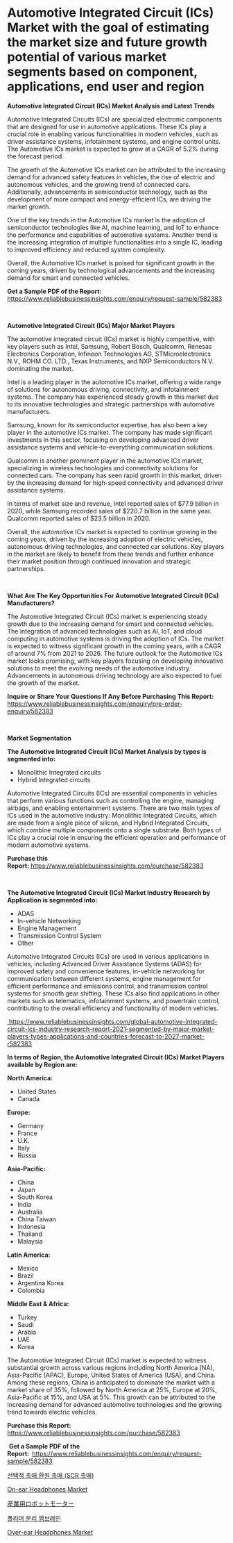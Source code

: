 <p><h1>Automotive Integrated Circuit (ICs) Market with the goal of estimating the market size and future growth potential of various market segments based on component, applications, end user and region</h1></p><p><strong>Automotive Integrated Circuit (ICs) Market Analysis and Latest Trends</strong></p>
<p><p>Automotive Integrated Circuits (ICs) are specialized electronic components that are designed for use in automotive applications. These ICs play a crucial role in enabling various functionalities in modern vehicles, such as driver assistance systems, infotainment systems, and engine control units. The Automotive ICs market is expected to grow at a CAGR of 5.2% during the forecast period.</p><p>The growth of the Automotive ICs market can be attributed to the increasing demand for advanced safety features in vehicles, the rise of electric and autonomous vehicles, and the growing trend of connected cars. Additionally, advancements in semiconductor technology, such as the development of more compact and energy-efficient ICs, are driving the market growth.</p><p>One of the key trends in the Automotive ICs market is the adoption of semiconductor technologies like AI, machine learning, and IoT to enhance the performance and capabilities of automotive systems. Another trend is the increasing integration of multiple functionalities into a single IC, leading to improved efficiency and reduced system complexity.</p><p>Overall, the Automotive ICs market is poised for significant growth in the coming years, driven by technological advancements and the increasing demand for smart and connected vehicles.</p></p>
<p><strong>Get a Sample PDF of the Report:&nbsp;</strong> <a href="https://www.reliablebusinessinsights.com/enquiry/request-sample/582383">https://www.reliablebusinessinsights.com/enquiry/request-sample/582383</a></p>
<p>&nbsp;</p>
<p><strong>Automotive Integrated Circuit (ICs) Major Market Players</strong></p>
<p><p>The automotive integrated circuit (ICs) market is highly competitive, with key players such as Intel, Samsung, Robert Bosch, Qualcomm, Renesas Electronics Corporation, Infineon Technologies AG, STMicroelectronics N.V., ROHM CO. LTD., Texas Instruments, and NXP Semiconductors N.V. dominating the market.</p><p>Intel is a leading player in the automotive ICs market, offering a wide range of solutions for autonomous driving, connectivity, and infotainment systems. The company has experienced steady growth in this market due to its innovative technologies and strategic partnerships with automotive manufacturers.</p><p>Samsung, known for its semiconductor expertise, has also been a key player in the automotive ICs market. The company has made significant investments in this sector, focusing on developing advanced driver assistance systems and vehicle-to-everything communication solutions.</p><p>Qualcomm is another prominent player in the automotive ICs market, specializing in wireless technologies and connectivity solutions for connected cars. The company has seen rapid growth in this market, driven by the increasing demand for high-speed connectivity and advanced driver assistance systems.</p><p>In terms of market size and revenue, Intel reported sales of $77.9 billion in 2020, while Samsung recorded sales of $220.7 billion in the same year. Qualcomm reported sales of $23.5 billion in 2020.</p><p>Overall, the automotive ICs market is expected to continue growing in the coming years, driven by the increasing adoption of electric vehicles, autonomous driving technologies, and connected car solutions. Key players in the market are likely to benefit from these trends and further enhance their market position through continued innovation and strategic partnerships.</p></p>
<p>&nbsp;</p>
<p><strong>What Are The Key Opportunities For Automotive Integrated Circuit (ICs) Manufacturers?</strong></p>
<p><p>The Automotive Integrated Circuit (ICs) market is experiencing steady growth due to the increasing demand for smart and connected vehicles. The integration of advanced technologies such as AI, IoT, and cloud computing in automotive systems is driving the adoption of ICs. The market is expected to witness significant growth in the coming years, with a CAGR of around 7% from 2021 to 2026. The future outlook for the Automotive ICs market looks promising, with key players focusing on developing innovative solutions to meet the evolving needs of the automotive industry. Advancements in autonomous driving technology are also expected to fuel the growth of the market.</p></p>
<p><strong>Inquire or Share Your Questions If Any Before Purchasing This Report:</strong> <a href="https://www.reliablebusinessinsights.com/enquiry/pre-order-enquiry/582383">https://www.reliablebusinessinsights.com/enquiry/pre-order-enquiry/582383</a></p>
<p>&nbsp;</p>
<p><strong>Market Segmentation</strong></p>
<p><strong>The Automotive Integrated Circuit (ICs) Market Analysis by types is segmented into:</strong></p>
<p><ul><li>Monolithic Integrated circuits</li><li>Hybrid Integrated circuits</li></ul></p>
<p><p>Automotive Integrated Circuits (ICs) are essential components in vehicles that perform various functions such as controlling the engine, managing airbags, and enabling entertainment systems. There are two main types of ICs used in the automotive industry: Monolithic Integrated Circuits, which are made from a single piece of silicon, and Hybrid Integrated Circuits, which combine multiple components onto a single substrate. Both types of ICs play a crucial role in ensuring the efficient operation and performance of modern automotive systems.</p></p>
<p><strong>Purchase this Report:&nbsp;</strong><a href="https://www.reliablebusinessinsights.com/purchase/582383">https://www.reliablebusinessinsights.com/purchase/582383</a></p>
<p>&nbsp;</p>
<p><strong>The Automotive Integrated Circuit (ICs) Market Industry Research by Application is segmented into:</strong></p>
<p><ul><li>ADAS</li><li>In-vehicle Networking</li><li>Engine Management</li><li>Transmission Control System</li><li>Other</li></ul></p>
<p><p>Automotive Integrated Circuits (ICs) are used in various applications in vehicles, including Advanced Driver Assistance Systems (ADAS) for improved safety and convenience features, in-vehicle networking for communication between different systems, engine management for efficient performance and emissions control, and transmission control systems for smooth gear shifting. These ICs also find applications in other markets such as telematics, infotainment systems, and powertrain control, contributing to the overall efficiency and functionality of modern vehicles.</p></p>
<p><a href="https://www.reliablebusinessinsights.com/global-automotive-integrated-circuit-ics-industry-research-report-2021-segmented-by-major-market-players-types-applications-and-countries-forecast-to-2027-market-r582383">&nbsp;https://www.reliablebusinessinsights.com/global-automotive-integrated-circuit-ics-industry-research-report-2021-segmented-by-major-market-players-types-applications-and-countries-forecast-to-2027-market-r582383</a></p>
<p><strong>In terms of Region, the Automotive Integrated Circuit (ICs) Market Players available by Region are:</strong></p>
<p>
    <p> <strong> North America: </strong>
        <ul>
            <li>United States</li>
            <li>Canada</li>
        </ul>
        </p> 
    <p> <strong> Europe: </strong>
        <ul>
            <li>Germany</li>
            <li>France</li>
            <li>U.K.</li>
            <li>Italy</li>
            <li>Russia</li>
        </ul>
        </p> 
    <p> <strong> Asia-Pacific: </strong>
        <ul>
            <li>China</li>
            <li>Japan</li>
            <li>South Korea</li>
            <li>India</li>
            <li>Australia</li>
            <li>China Taiwan</li>
            <li>Indonesia</li>
            <li>Thailand</li>
            <li>Malaysia</li>
        </ul>
        </p> 
    <p> <strong> Latin America: </strong>
        <ul>
            <li>Mexico</li>
            <li>Brazil</li>
            <li>Argentina Korea</li>
            <li>Colombia</li>
        </ul>
        </p> 
    <p> <strong> Middle East & Africa: </strong>
        <ul>
            <li>Turkey</li>
            <li>Saudi</li>
            <li>Arabia</li>
            <li>UAE</li>
            <li>Korea</li>
        </ul>
    </p>
    </p>
<p><p>The Automotive Integrated Circuit (ICs) market is expected to witness substantial growth across various regions including North America (NA), Asia-Pacific (APAC), Europe, United States of America (USA), and China. Among these regions, China is anticipated to dominate the market with a market share of 35%, followed by North America at 25%, Europe at 20%, Asia-Pacific at 15%, and USA at 5%. This growth can be attributed to the increasing demand for advanced automotive technologies and the growing trend towards electric vehicles.</p></p>
<p><strong>Purchase this Report: </strong><a href="https://www.reliablebusinessinsights.com/purchase/582383">https://www.reliablebusinessinsights.com/purchase/582383</a></p>
<p>&nbsp;<strong>Get a Sample PDF of the Report:&nbsp;&nbsp;</strong><a href="https://www.reliablebusinessinsights.com/enquiry/request-sample/582383">https://www.reliablebusinessinsights.com/enquiry/request-sample/582383</a></p>
<p><strong></strong></p>
<p><p><a href="https://github.com/oajzkywllm460/Market-Research-Report-List-2/blob/main/466130386868.md">선택적 촉매 환원 촉매 (SCR 촉매)</a></p><p><a href="https://github.com/nathandecarvalho/Market-Research-Report-List-3/blob/main/on-ear-headphones-market.md">On-ear Headphones Market</a></p><p><a href="https://github.com/SarahFahey88/Market-Research-Report-List-1/blob/main/647166795228.md">産業用ロボットモーター</a></p><p><a href="https://github.com/HarrisonKitto2022/Market-Research-Report-List-1/blob/main/849877186867.md">폴리머 분리 멤브레인</a></p><p><a href="https://github.com/julyju69/Market-Research-Report-List-3/blob/main/over-ear-headphones-market.md">Over-ear Headphones Market</a></p></p>